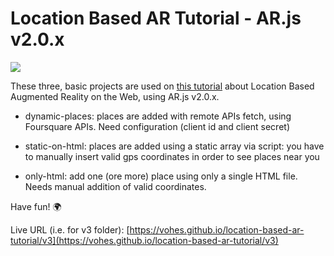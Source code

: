 # Location Based AR Tutorial - AR.js v2.0.x

<img src="https://miro.medium.com/max/2476/1*IymrgzbXR9j7TCqT3GSLNg.png">

These three, basic projects are used on [this tutorial](https://medium.com/chialab-open-source/build-your-location-based-augmented-reality-web-app-c2442e716564) about Location Based Augmented Reality on the Web, using AR.js v2.0.x.

* dynamic-places: places are added with remote APIs fetch, using Foursquare APIs. Need configuration (client id and client secret)

* static-on-html: places are added using a static array via script: you have to manually insert valid gps coordinates in order to see places near you

*  only-html: add one (ore more) place using only a single HTML file. Needs manual addition of valid coordinates.

Have fun! 🌍

Live URL (i.e. for v3 folder): [https://vohes.github.io/location-based-ar-tutorial/v3](https://vohes.github.io/location-based-ar-tutorial/v3)

